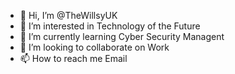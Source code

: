 - 👋 Hi, I’m @TheWillsyUK
- 👀 I’m interested in Technology of the Future
- 🌱 I’m currently learning Cyber Security Managent
- 💞️ I’m looking to collaborate on Work
- 📫 How to reach me Email

<!---
TheWillsyUK/TheWillsyUK is a ✨ special ✨ repository because its `README.md` (this file) appears on your GitHub profile.
You can click the Preview link to take a look at your changes.
--->
